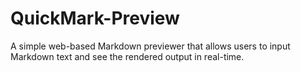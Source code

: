 # QuickMark-Preview
A simple web-based Markdown previewer that allows users to input Markdown text and see the rendered output in real-time.
